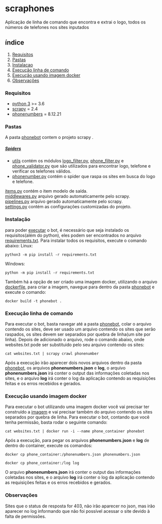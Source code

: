 # scraphones
Aplicação de linha de comando que encontra e extrai o logo, todos os números de telefones nos sites inputados

## índice
1. [Requisitos](#Requisitos)
2. [Pastas](#Pastas)
3. [Instalacao](#Instalação)
4. [Execução linha de comando](#Execução-linha-de-comando)
5. [Execução usando imagem docker](#Execução-usando-imagem-docker)
6. [Observações](#Observações)

### Requisitos
- [python 3](https://www.python.org/downloads/) >= 3.6
- [scrapy](https://scrapy.org/)  = 2.4
- [phonenumbers](https://pypi.org/project/phonenumbers/) = 8.12.21

### Pastas
A pasta [phonebot](https://github.com/YuriBoli/scraphones/tree/main/phonebot) contem o projeto scrapy .
##### *[Spiders](https://github.com/YuriBoli/scraphones/tree/main/phonebot/spiders)*
* [utils](https://github.com/YuriBoli/scraphones/tree/main/phonebot/spiders/utils) contém os módulos [logo_filter.py](https://github.com/YuriBoli/scraphones/blob/main/phonebot/spiders/utils/logo_filter.py), [phone_filter.py](https://github.com/YuriBoli/scraphones/blob/main/phonebot/spiders/utils/phone_filter.py) e [phone_validator.py](https://github.com/YuriBoli/scraphones/blob/main/phonebot/spiders/utils/phone_validator.py) que são utilizados para encontrar logo, telefone e verificar os telefones válidos.
* [phonenumber.py](https://github.com/YuriBoli/scraphones/blob/main/phonebot/spiders/phonenumber.py) contém o spider que raspa os sites em busca do logo e telefone.

[items.py](https://github.com/YuriBoli/scraphones/blob/main/phonebot/items.py) contém o item modelo de saída.<br />
[middlewares.py](https://github.com/YuriBoli/scraphones/blob/main/phonebot/middlewares.py) arquivo gerado automaticamente pelo scrapy.<br />
[pipelines.py](https://github.com/YuriBoli/scraphones/blob/main/phonebot/pipelines.py) arquivo gerado automaticamente pelo scrapy.<br />
[settings.py](https://github.com/YuriBoli/scraphones/blob/main/phonebot/settings.py) contém as configurações customizadas do projeto.<br />

### Instalação
para poder [executar](#Execução-linha-de-comando) o bot, é necessário que seja instalado os requisitos(além do python), eles podem ser encontrados no arquivo [requirements.txt](https://github.com/YuriBoli/scraphones/blob/main/requirements.txt).
Para instalar todos os requisitos, execute o comando abaixo:
Linux:

`python3 -m pip install -r requirements.txt `

Windows:

`python -m pip install -r requirements.txt `

Também há a opção de ser criado uma imagem docker, utilizando o arquivo [dockerfile](https://github.com/YuriBoli/scraphones/blob/main/dockerfile), para criar a imagem, navegue para dentro da pasta [phonebot](https://github.com/YuriBoli/scraphones/tree/main/phonebot) e execute o comando:

`docker build -t phonebot .`

### Execução linha de comando
Para executar o bot, basta navegar até a pasta [phonebot](https://github.com/YuriBoli/scraphones/tree/main/phonebot), colar o arquivo contendo os sites, deve ser usado um arquivo contendo os sites que serão raspados, os sites devem ser separados por quebra de linha(um site por linha). Depois de adicionado o arquivo, rode o comando abaixo, onde websites.txt pode ser substituido pelo seu arquivo contendo os sites:

`cat websites.txt | scrapy crawl phonenumber`

Após a execução irão aparecer dois novos arquivos dentro da pasta [phonebot](https://github.com/YuriBoli/scraphones/tree/main/phonebot), os arquivos **phonenumbers.json** e  **log**, o arquivo **phonenumbers.json**  irá conter o output das informações coletadas nos sites, e o arquivo **log** irá conter o log da aplicação contendo as requisições  feitas e os erros recebidos e gerados.

### Execução usando imagem docker
Para executar o bot utilizando uma imagem docker você vai precisar ter construído a [imagem](#Instalação) e vai precisar também do arquivo contendo os sites separados por quebra de linha.
Para executar o bot, contando que você tenha permissão, basta rodar o seguinte comando:

`cat websites.txt | docker run -i --name phone_container phonebot`

Após a execução, para pegar os arquivos **phonenumbers.json**  e   **log**  de dentro do container, execute os comandos:

`docker cp phone_container:/phonenumbers.json phonenumbers.json`

`docker cp phone_container:/log log`

O arquivo **phonenumbers.json**  irá conter o output das informações coletadas nos sites, e o arquivo **log** irá conter o log da aplicação contendo as requisições feitas e os erros recebidos e gerados.


### Observações
Sites que o status de resposta for 403, não irão aparecer no json, mas irão aparecer no log informando que não foi possível acessar o site devido à falta de permissões.
